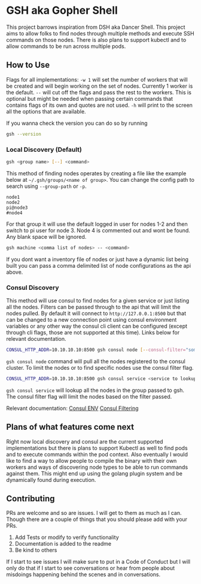 # GSH aka Gopher Shell

This project barrows inspiration from DSH aka Dancer Shell. This project aims to allow folks to find nodes through multiple methods and execute SSH commands on those nodes. There is also plans to support kubectl and to allow commands to be run across multiple pods.

## How to Use

Flags for all implementations:
`-w 1` will set the number of workers that will be created and will begin working on the set of nodes. Currently 1 worker is the default.
`--` will cut off the flags and pass the rest to the workers. This is optional but might be needed when passing certain commands that contains flags of its own and quotes are not used.
`-h` will print to the screen all the options that are available.

If you wanna check the version you can do so by running

```bash
gsh --version
```

### Local Discovery (Default)

```bash
gsh <group name> [--] <command>
```

This method of finding nodes operates by creating a file like the example below at `~/.gsh/groups/<name of group>`. You can change the config path to search using `--group-path` or `-p`.

```text
node1
node2
pi@node3
#node4
```

For that group it will use the default logged in user for nodes 1-2 and then switch to pi user for node 3. Node 4 is commented out and wont be found. Any blank space will be ignored.

```bash
gsh machine <comma list of nodes> -- <command>
```

If you dont want a inventory file of nodes or just have a dynamic list being built you can pass a comma delimited list of node configurations as the api above.

### Consul Discovery

This method will use consul to find nodes for a given service or just listing all the nodes. Filters can be passed through to the api that will limit the nodes pulled. By default it will connect to `http://127.0.0.1:8500` but that can be changed to a new connection point using consul environment variables or any other way the consul cli client can be configured (except through cli flags, those are not supported at this time). Links below for relevant documentation.

```bash
CONSUL_HTTP_ADDR=10.10.10.10:8500 gsh consul node [--consul-filter="some filter"] [--] <commands to send to nodes>
```

`gsh consul node` command will pull all the nodes registered to the consul cluster. To limit the nodes or to find specific nodes use the consul filter flag.

```bash
CONSUL_HTTP_ADDR=10.10.10.10:8500 gsh consul service <service to lookup> [--consul-filter="some filter"] [--] <commands to send to nodes>
```

`gsh consul service` will lookup all the nodes in the group passed to gsh. The consul filter flag will limit the nodes based on the filter passed.

Relevant documentation:
[Consul ENV](https://www.consul.io/commands#environment-variables)
[Consul Filtering](https://www.consul.io/api-docs/features/filtering)

## Plans of what features come next

Right now local discovery and consul are the current supported implementations but there is plans to support Kubectl as well to find pods and to execute commands within the pod context. Also eventually I would like to find a way to allow people to compile the binary with their own workers and ways of discovering node types to be able to run commands against them. This might end up using the golang plugin system and be dynamically found during execution.

## Contributing

PRs are welcome and so are issues. I will get to them as much as I can. Though there are a couple of things that you should please add with your PRs.

1. Add Tests or modify to verify functionality
2. Documentation is added to the readme
3. Be kind to others

If I start to see issues I will make sure to put in a Code of Conduct but I will only do that if I start to see conversations or hear from people about misdoings happening behind the scenes and in conversations.
